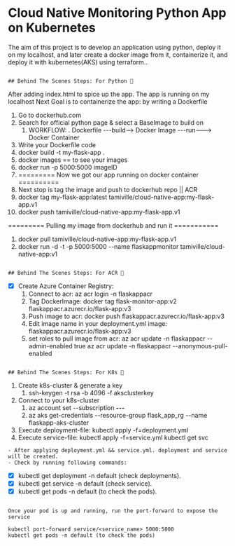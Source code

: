 # Cloud Native Monitoring Python App on Kubernetes

The aim of this project is to develop an application using python, deploy  it on my localhost, and later create a docker image from it, containerize it, and deploy it with kubernetes(AKS) using terraform..
```

## Behind The Scenes Steps: For Python 🤯
```
After adding index.html to spice up the app. The app is running on my localhost
Next Goal is to containerize the app: by writing a Dockerfile 
1. Go to dockerhub.com
2. Search for official python page & select a BaseImage to build on
    1. WORKFLOW:
        .   Dockerfile ---build--> Docker Image ---run---> Docker Container
3. Write your Dockerfile code
4. docker build -t my-flask-app .
5. docker images == to see your images
6. docker run -p 5000:5000 imageID
7. ========= Now we got our app running on docker container ==========
8. Next stop is tag the image and push to dockerhub repo || ACR
9. docker tag my-flask-app:latest tamiville/cloud-native-app:my-flask-app.v1
10. docker push tamiville/cloud-native-app:my-flask-app.v1

========= Pulling my image from dockerhub and run it ===========
1. docker pull tamiville/cloud-native-app:my-flask-app.v1
2. docker run -d -t -p 5000:5000 --name flaskappmonitor tamiville/cloud-native-app:v1
```

## Behind The Scenes Steps: For ACR 🤯
```
- [x]  Create Azure Container Registry:
    1. Connect to acr:	az acr login -n flaskappacr
    2. Tag DockerImage: docker tag flask-monitor-app:v2 flaskappacr.azurecr.io/flask-app:v3
    3. Push image to acr:   docker push flaskappacr.azurecr.io/flask-app:v3
    4. Edit image name in your deployment.yml
        image: flaskappacr.azurecr.io/flask-app:v3
    5. set roles to pull image from acr:
	    az acr update -n flaskappacr --admin-enabled true
	    az acr update -n flaskappacr --anonymous-pull-enabled
```

## Behind The Scenes Steps: For K8s 🤯
```

1. Create k8s-cluster & generate a key
    1. ssh-keygen -t rsa -b 4096 -f aksclusterkey
2. Connect to your k8s-cluster
    1. az account set --subscription ********-****-****-********
    2. az aks get-credentials --resource-group flask_app_rg --name flaskapp-aks-cluster
3. Execute deployment-file:
    kubectl apply -f=deployment.yml
4. Execute service-file:
    kubectl apply -f=service.yml
    kubectl get svc
```
- After applying deployment.yml && service.yml. deployment and service will be created.
- Check by running following commands:

```
- [x]  kubectl get deployment -n default (check deployments).
- [x]  kubectl get service -n default (check service).
- [x]  kubectl get pods -n default (to check the pods).

```

Once your pod is up and running, run the port-forward to expose the service

kubectl port-forward service/<service_name> 5000:5000
kubectl get pods -n default (to check the pods)
